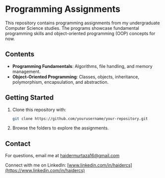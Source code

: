 # Programming Assignments

This repository contains programming assignments from my undergraduate Computer Science studies. The programs showcase fundamental programming skills and object-oriented programming (OOP) concepts for now.

## Contents

- **Programming Fundamentals**: Algorithms, file handling, and memory management.
- **Object-Oriented Programming**: Classes, objects, inheritance, polymorphism, encapsulation, and abstraction.

## Getting Started

1. Clone this repository with:

    ```bash
    git clone https://github.com/yourusername/your-repository.git
    ```

2. Browse the folders to explore the assignments.

## Contact

For questions, email me at [haidermurtaza16@gmail.com](mailto:haidermurtaza16@gmail.com)

Connect with me on LinkedIn: [www.linkedin.com/in/haidercs](https://www.linkedin.com/in/haidercs)
